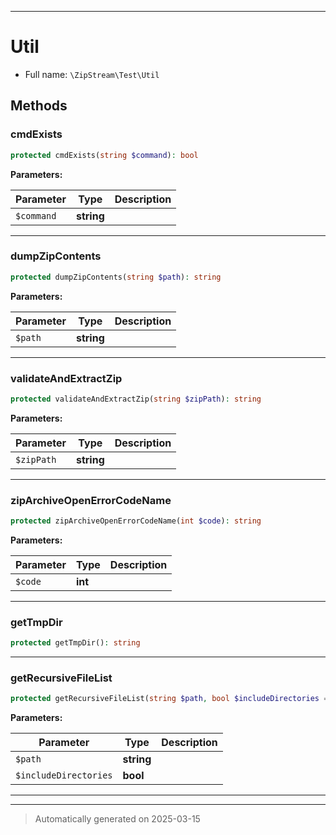 ***

# Util





* Full name: `\ZipStream\Test\Util`




## Methods


### cmdExists



```php
protected cmdExists(string $command): bool
```








**Parameters:**

| Parameter | Type | Description |
|-----------|------|-------------|
| `$command` | **string** |  |





***

### dumpZipContents



```php
protected dumpZipContents(string $path): string
```








**Parameters:**

| Parameter | Type | Description |
|-----------|------|-------------|
| `$path` | **string** |  |





***

### validateAndExtractZip



```php
protected validateAndExtractZip(string $zipPath): string
```








**Parameters:**

| Parameter | Type | Description |
|-----------|------|-------------|
| `$zipPath` | **string** |  |





***

### zipArchiveOpenErrorCodeName



```php
protected zipArchiveOpenErrorCodeName(int $code): string
```








**Parameters:**

| Parameter | Type | Description |
|-----------|------|-------------|
| `$code` | **int** |  |





***

### getTmpDir



```php
protected getTmpDir(): string
```












***

### getRecursiveFileList



```php
protected getRecursiveFileList(string $path, bool $includeDirectories = false): string[]
```








**Parameters:**

| Parameter | Type | Description |
|-----------|------|-------------|
| `$path` | **string** |  |
| `$includeDirectories` | **bool** |  |





***

***
> Automatically generated on 2025-03-15

